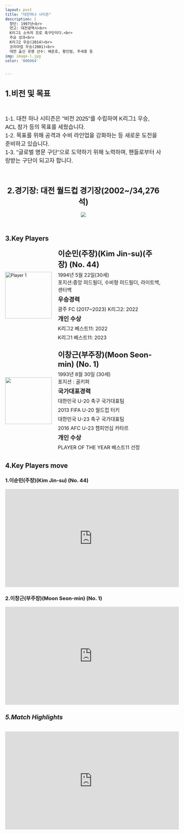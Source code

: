 ```yaml
---
layout: post
title: "대전하나 시티즌"
description: |
  창단: 1997년<br>
  연고: 대전광역시<br>
  K리그1 소속의 프로 축구단이다.<br>
  주요 성과<br>
  K리그2 우승(2014)<br>
  코리아컵 우승(2001)<br>
  대전 출신 유명 선수: 배준호, 황인범, 주세종 등
img: image-l.jpg
color: '006064'


---
```

<html>
<head>
  <title>Hyundai Motors Jeonbuk</title>
  <style>
    .player-info {
      display: flex;
      align-items: center;
      margin-bottom: 20px;
    }
    .player-info img {
      width: 150px;
      height: 150px;
      margin-right: 20px;
    }
    .player-info h3 {
      font-size: 24px;
      margin: 0;
    }
    .player-info p {
      font-size: 16px;
      margin: 5px 0;
    }
    h1{
      font-size: 25px;
    }
  </style>
</head>
<h1>1.비전 및 목표</h1><br>
<p style="font-family: Arial, sans-serif; font-size: 18px; line-height: 1.5;">
   1-1. 대전 하나 시티즌은 "비전 2025"를 수립하여 K리그1 우승, ACL 참가 등의 목표를 세웠습니다. <br>
   1-2. 목표를 위해 공격과 수비 라인업을 강화하는 등 새로운 도전을 준비하고 있습니다.<br>
   1-3. "글로벌 명문 구단"으로 도약하기 위해 노력하며, 팬들로부터 사랑받는 구단이 되고자 합니다.<br><br>
<body>
  <header>
    <h1>2.경기장:  대전 월드컵 경기장(2002~/34,276석)</h1>
    <img src="https://i.namu.wiki/i/-f0HBQDNf-QBJtJl8g5EWjTvfyvMH98J04WvJZrFviw_A153EvM4JwIb1VCIzFbZqAad1yqGlk5Af0kHf1UgxAF4Bj0pVXJigVCmzMvvULH3uEtHnIMrrUf5g_1kl7d09HwVw0odvrkM9P93KzBJ5g.webp">
  </header>
  <main>
    <section>
      <h2>3.Key Players</h2>
      <div class="player-info">
        <img src="https://i.namu.wiki/i/tL4syDcQq5vo1PLyOZaQujcAQgqTrLp_YlT7akyjIbzYCQ01eFtgUx0Vojt80AwMt2d0blAe_7FKcrsAU72bYmWF1HWphDPuW0Qamj3c4S9V0kD6GW0SzJPXs4iM2zplmQw1z3MXFu6Yi-QmjxdYOQ.webp"
          alt="Player 1">
        <div>
          <h3>이순민(주장)(Kim Jin-su)(주장) (No. 44)</h3> <p>1994년 5월 22일(30세)<br> 포지션:중앙 미드필더, 수비형 미드필더, 라이트백, 센터백</p>
          <p><strong style="font-size: 1.2em;">우승경력</strong></p>
          <p>광주 FC (2017~2023) K리그2: 2022</p> 
          <p><strong style="font-size: 1.2em;">개인 수상</strong></p> 
          <p>K리그2 베스트11: 2022</p> 
          <p>K리그1 베스트11: 2023</p> 
        </div>
      </div>
      <div class="player-info">
        <img src="https://i.namu.wiki/i/BGPOG-aft1YoU2QdLXGqMycamHg6HcmxbpFtfNP03U9zgk0yrFymLtptXfd8y1f7FBQ5bv1jSkBLfgKYb8Akag9O8U9LD8jDz5TrMGxSpLonUnXJoMz6fzfhH2yk9AL8etBQHuuI5oejgTKQLkeQhQ.webp">
        <div>
          <h3>이창근(부주장)(Moon Seon-min) (No. 1)</h3> <p>1993년 8월 30일 (30세)<br> 포지션 : 골키퍼</p>
          <p><strong style="font-size: 1.2em;">국가대표경력</strong></p> 
          <p>대한민국 U-20 축구 국가대표팀</p>
          <p>2013 FIFA U-20 월드컵 터키</p>
          <p>대한민국 U-23 축구 국가대표팀</p>
          <p>2016 AFC U-23 챔피언십 카타르</p>
          <p><strong style="font-size: 1.2em;">개인 수상</strong></p> 
          <p>PLAYER OF THE YEAR 베스트11 선정</p> 
        </div>
      </div>
    </section>
    <section>
      <h2>4.Key Players move</h2>
      <h4>
      <h3>1.이순민(주장)(Kim Jin-su) (No. 44)</h3>
      <iframe width="560" height="315" src=" https://www.youtube.com/embed/YEPfXUTsRCE" frameborder="0" allow="accelerometer; autoplay; encrypted-media; gyroscope; picture-in-picture" allowfullscreen></iframe>
      <h3>2.이창근(부주장)(Moon Seon-min) (No. 1)</h3>
      <iframe width="560" height="315" src="https://www.youtube.com/embed/fbpEqb8RyqA" frameborder="0" allow="accelerometer; autoplay; encrypted-media; gyroscope; picture-in-picture" allowfullscreen></iframe>
      </h4> 
    </section>
    <section>
      <h5 style="font-size: 20px;">5.Match Highlights</h5>
      <iframe width="560" height="315" src="https://www.youtube.com/embed/PB5PCFCenRo" frameborder="0" allow="accelerometer; autoplay; encrypted-media; gyroscope; picture-in-picture" allowfullscreen></iframe>
    </section>
  </main>
  </body>
</html>
